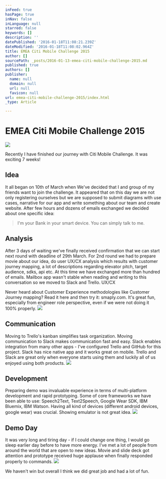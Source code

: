 ```yaml
---
inFeed: true
hasPage: true
inNav: false
inLanguage: null
starred: false
keywords: []
description: ''
datePublished: '2016-01-18T11:08:21.239Z'
dateModified: '2016-01-18T11:08:02.964Z'
title: EMEA Citi Mobile Challenge 2015
author: []
sourcePath: _posts/2016-01-13-emea-citi-mobile-challenge-2015.md
published: true
authors: []
publisher:
  name: null
  domain: null
  url: null
  favicon: null
url: emea-citi-mobile-challenge-2015/index.html
_type: Article

---
```

# EMEA Citi Mobile Challenge 2015
![](https://the-grid-user-content.s3-us-west-2.amazonaws.com/116bc2c4-0fdf-4cc2-919d-76794a072267.jpg)

Recently I have finished our journey with Citi Mobile Challenge. It was exciting 7 weeks! 

## Idea

It all began on 10th of March when We've decided that I and group of my friends want to join the challenge.
It appeared that on this day we are not only registering ourselves but we are supposed to submit diagrams with use cases, narrative for our app and write something about our team and create website. After few hours and dozens of emails exchanged we decided about one specific idea:

> I'm your Bank in your smart device. You can simply talk to me.

## Analysis

After 3 days of waiting we've finally received confirmation that we can start next round with deadline of 29th March.
For 2nd round we had to prepare movie about our idea, do user UX/CX analysis which results with customer journey mapping, a lot of descriptions regarding elevator pitch, target audience, sdks, api etc. At this time we have exchanged more than hundred of emails. Mailbox app wasn't stable when reading and writing to this conversation so we moved to Slack and Trello.
UX/CX

Never heard about Customer Experience methodologies like Customer Journey mapping? Read it here and then try it: smaply.com. It's great fun, especially from engineer role perspective, even if we were not doing it 100% properly.
![](https://the-grid-user-content.s3-us-west-2.amazonaws.com/1769b8d4-7311-4075-9644-f820634a7c76.jpg)

## Communication

Moving to Trello's kanban simplifies task organization. Moving communication to Slack makes communication fast and easy. Slack enables integration from many other apps - I've configured Trello and GitHub for this project. Slack has nice native app and it works great on mobile. Trello and Slack are great only when everyone starts using them and luckily all of us enjoyed using both products.
![](https://the-grid-user-content.s3-us-west-2.amazonaws.com/f30ff9f9-2879-4b98-b5c0-d761aa84e44a.jpg)

## Development

Preparing demo was invaluable experience in terms of multi-platform development and rapid prototyping. Some of core frameworks we have been able to use: Speech2Text, Text2Speech, Google Wear SDK, IBM Bluemix, IBM Watson. Having all kind of devices (different android devices, google wear) was crucial. Showing emulator is not great idea.
![](https://the-grid-user-content.s3-us-west-2.amazonaws.com/33a4784f-cbb2-431e-8b9e-00431ecb3158.jpg)

## Demo Day

It was very long and tiring day - if I could change one thing, I would go sleep earlier day before to have more energy. I've met a lot of people from around the world that are open to new ideas. Movie and slide deck got attention and prototype received huge applause when finally responded properly to commands.
![](https://the-grid-user-content.s3-us-west-2.amazonaws.com/ac6e5a54-7149-490b-8ccc-4764f9c20335.jpg)

We haven't win but overall I think we did great job and had a lot of fun.